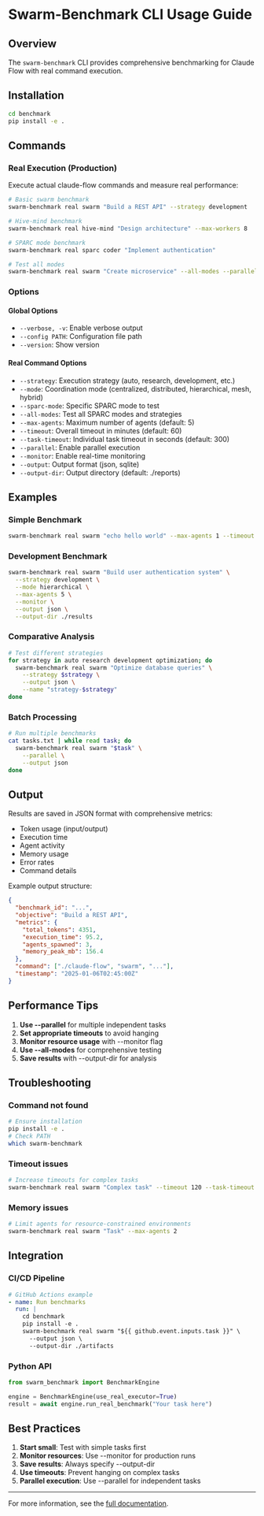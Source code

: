 # Swarm-Benchmark CLI Usage Guide

## Overview
The `swarm-benchmark` CLI provides comprehensive benchmarking for Claude Flow with real command execution.

## Installation
```bash
cd benchmark
pip install -e .
```

## Commands

### Real Execution (Production)
Execute actual claude-flow commands and measure real performance:

```bash
# Basic swarm benchmark
swarm-benchmark real swarm "Build a REST API" --strategy development

# Hive-mind benchmark
swarm-benchmark real hive-mind "Design architecture" --max-workers 8

# SPARC mode benchmark
swarm-benchmark real sparc coder "Implement authentication"

# Test all modes
swarm-benchmark real swarm "Create microservice" --all-modes --parallel
```

### Options

#### Global Options
- `--verbose, -v`: Enable verbose output
- `--config PATH`: Configuration file path
- `--version`: Show version

#### Real Command Options
- `--strategy`: Execution strategy (auto, research, development, etc.)
- `--mode`: Coordination mode (centralized, distributed, hierarchical, mesh, hybrid)
- `--sparc-mode`: Specific SPARC mode to test
- `--all-modes`: Test all SPARC modes and strategies
- `--max-agents`: Maximum number of agents (default: 5)
- `--timeout`: Overall timeout in minutes (default: 60)
- `--task-timeout`: Individual task timeout in seconds (default: 300)
- `--parallel`: Enable parallel execution
- `--monitor`: Enable real-time monitoring
- `--output`: Output format (json, sqlite)
- `--output-dir`: Output directory (default: ./reports)

## Examples

### Simple Benchmark
```bash
swarm-benchmark real swarm "echo hello world" --max-agents 1 --timeout 1
```

### Development Benchmark
```bash
swarm-benchmark real swarm "Build user authentication system" \
  --strategy development \
  --mode hierarchical \
  --max-agents 5 \
  --monitor \
  --output json \
  --output-dir ./results
```

### Comparative Analysis
```bash
# Test different strategies
for strategy in auto research development optimization; do
  swarm-benchmark real swarm "Optimize database queries" \
    --strategy $strategy \
    --output json \
    --name "strategy-$strategy"
done
```

### Batch Processing
```bash
# Run multiple benchmarks
cat tasks.txt | while read task; do
  swarm-benchmark real swarm "$task" \
    --parallel \
    --output json
done
```

## Output

Results are saved in JSON format with comprehensive metrics:
- Token usage (input/output)
- Execution time
- Agent activity
- Memory usage
- Error rates
- Command details

Example output structure:
```json
{
  "benchmark_id": "...",
  "objective": "Build a REST API",
  "metrics": {
    "total_tokens": 4351,
    "execution_time": 95.2,
    "agents_spawned": 3,
    "memory_peak_mb": 156.4
  },
  "command": ["./claude-flow", "swarm", "..."],
  "timestamp": "2025-01-06T02:45:00Z"
}
```

## Performance Tips

1. **Use --parallel** for multiple independent tasks
2. **Set appropriate timeouts** to avoid hanging
3. **Monitor resource usage** with --monitor flag
4. **Use --all-modes** for comprehensive testing
5. **Save results** with --output-dir for analysis

## Troubleshooting

### Command not found
```bash
# Ensure installation
pip install -e .
# Check PATH
which swarm-benchmark
```

### Timeout issues
```bash
# Increase timeouts for complex tasks
swarm-benchmark real swarm "Complex task" --timeout 120 --task-timeout 600
```

### Memory issues
```bash
# Limit agents for resource-constrained environments
swarm-benchmark real swarm "Task" --max-agents 2
```

## Integration

### CI/CD Pipeline
```yaml
# GitHub Actions example
- name: Run benchmarks
  run: |
    cd benchmark
    pip install -e .
    swarm-benchmark real swarm "${{ github.event.inputs.task }}" \
      --output json \
      --output-dir ./artifacts
```

### Python API
```python
from swarm_benchmark import BenchmarkEngine

engine = BenchmarkEngine(use_real_executor=True)
result = await engine.run_real_benchmark("Your task here")
```

## Best Practices

1. **Start small**: Test with simple tasks first
2. **Monitor resources**: Use --monitor for production runs
3. **Save results**: Always specify --output-dir
4. **Use timeouts**: Prevent hanging on complex tasks
5. **Parallel execution**: Use --parallel for independent tasks

---

For more information, see the [full documentation](README.md).